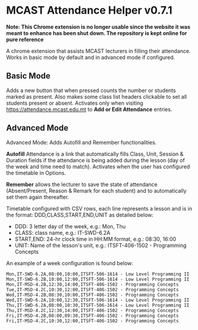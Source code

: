 # MCAST Attendance Helper v0.7.1

**Note: This Chrome extension is no longer usable since the website it was meant to enhance has been shut down. The repository is kept online for pure reference**

A chrome extension that assists MCAST lecturers in filling their attendance. Works in basic mode by default and in advanced mode if configured.

## Basic Mode
Adds a new button that when pressed counts the number or students marked as present. Also makes some class list headers clickable to set all students present or absent.
Activates only when visiting https://attendance.mcast.edu.mt to **Add or Edit Attendance** entries. 

## Advanced Mode
Advanced Mode: Adds Autofill and Remember functionalities. 

**Autofill** Attendance is a link that automatically fills Class, Unit, Session & Duration fields if the attendance is being added during the lesson (day of the week and time need to match). Activates when the user has configured the timetable in Options. 

**Remember** allows the lecturer to save the state of attendance (Absent/Present, Reason & Remark for each student) and to automatically set them again thereafter.

Timetable configured with CSV rows, each line represents a lesson and is in the format: DDD,CLASS,START,END,UNIT as detailed below:

* DDD: 3 letter day of the week, e.g.: Mon, Thu
* CLASS: class name, e.g.: IT-SWD-6.2A
* START,END: 24-hr clock time in HH:MM format, e.g.: 08:30, 16:00
* UNIT: Name of the lesson's unit, e.g.: ITSFT-406-1502 - Programming Concepts

An example of a week configuration is found below:
```csv
Mon,IT-SWD-6.2A,08:00,10:00,ITSFT-506-1614 - Low Level Programming II
Mon,IT-SWD-6.2B,10:00,12:00,ITSFT-506-1614 - Low Level Programming II
Mon,IT-MSD-4.2B,12:30,14:00,ITSFT-406-1502 - Programming Concepts
Tue,IT-MSD-4.2C,10:30,12:00,ITSFT-406-1502 - Programming Concepts
Wed,IT-MSD-4.2B,08:30,10:00,ITSFT-406-1502 - Programming Concepts
Wed,IT-SWD-6.2A,10:00,12:30,ITSFT-506-1614 - Low Level Programming II
Thu,IT-SWD-6.2A,08:00,10:30,ITSFT-506-1614 - Low Level Programming II
Thu,IT-MSD-4.2C,12:30,14:00,ITSFT-406-1502 - Programming Concepts
Fri,IT-MSD-4.2B,08:00,09:30,ITSFT-406-1502 - Programming Concepts
Fri,IT-MSD-4.2C,10:30,12:00,ITSFT-406-1502 - Programming Concepts
```
